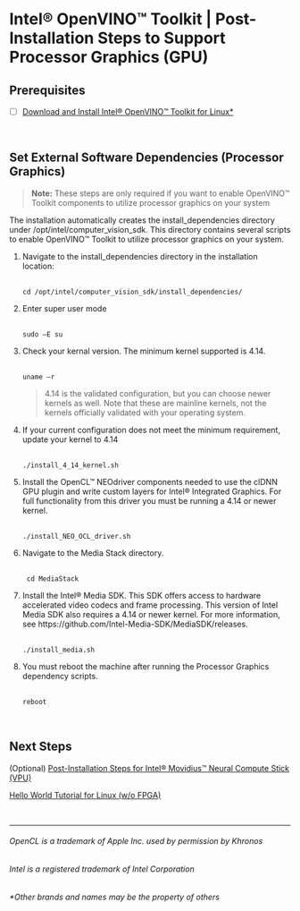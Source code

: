 

# Intel® OpenVINO™ Toolkit | Post-Installation Steps to Support Processor Graphics (GPU)

## Prerequisites

- [ ] [Download and Install Intel® OpenVINO™ Toolkit for Linux*](https://github.com/hunnel/openVINO_install_guide_linux_without_FPGA/blob/master/readme.md)<br>

<br>

## Set External Software Dependencies (Processor Graphics)

> **Note:**  These steps are only required if you want to enable OpenVINO™ Toolkit components to utilize processor graphics on your system

The installation automatically creates the install_dependencies directory under /opt/intel/computer_vision_sdk. This directory contains several scripts to enable OpenVINO™ Toolkit to utilize processor graphics on your system.

<ol>
  
  <li> Navigate to the install_dependencies directory in the installation location:</li><br>

    cd /opt/intel/computer_vision_sdk/install_dependencies/

  <li> Enter super user mode</li><br>
  
    sudo –E su
    
  <li> Check your kernal version. The minimum kernel supported is 4.14.</li><br>
  
    uname –r
  
> 4.14 is the validated configuration, but you can choose newer kernels as well. Note that these are mainline kernels, not the kernels officially validated with your operating system.

  <li> If your current configuration does not meet the minimum requirement, update your kernel to 4.14</li><br>

    ./install_4_14_kernel.sh

<li> Install the OpenCL™ NEOdriver components needed to use the clDNN GPU plugin and write custom layers for Intel® Integrated Graphics. For full functionality from this driver you must be running a 4.14 or newer kernel.</li><br>

    ./install_NEO_OCL_driver.sh

<li> Navigate to the Media Stack directory.</li><br>
    
     cd MediaStack

<li> Install the Intel® Media SDK. This SDK offers access to hardware accelerated video codecs and frame processing. This version of Intel Media SDK also requires a 4.14 or newer kernel. For more information, see https://github.com/Intel-Media-SDK/MediaSDK/releases.
</li><br>

    ./install_media.sh

<li> You must reboot the machine after running the Processor Graphics dependency scripts.</li><br>

    reboot

</ol>

<br>

## Next Steps

(Optional) [Post-Installation Steps for Intel® Movidius™ Neural Compute Stick (VPU)](https://github.com/hunnel/openVINO_install_guide_linux_without_FPGA/blob/master/install_USB_rules_linux.md)

[Hello World Tutorial for Linux (w/o FPGA)](https://github.com/hunnel/openVINO_install_guide_linux_without_FPGA/blob/master/hello_world_tutorial_linux.md)

<br>


***

###### OpenCL is a trademark of Apple Inc. used by permission by Khronos   
###### Intel is a registered trademark of Intel Corporation
###### &ast;Other brands and names may be the property of others
